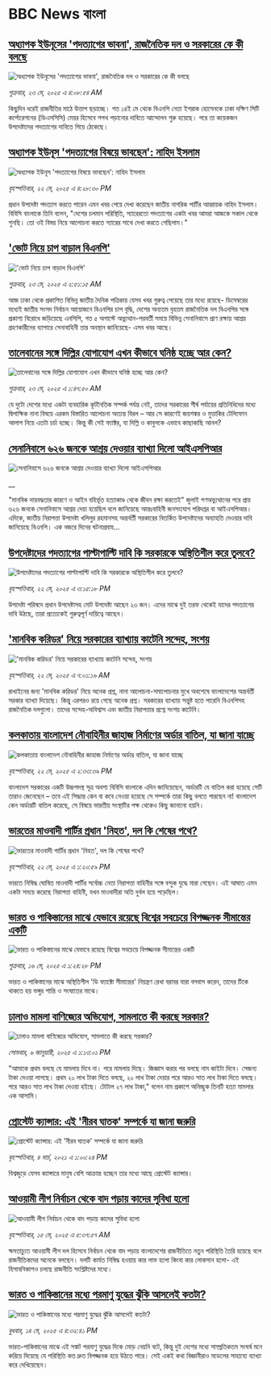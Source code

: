 # BBC News বাংলা## [অধ্যাপক ইউনূসের 'পদত্যাগের ভাবনা', রাজনৈতিক দল ও সরকারের কে কী বলছে](https://www.bbc.com/bengali/articles/cwy3q22xegpo?at_campaign=githubrss)![অধ্যাপক ইউনূসের 'পদত্যাগের ভাবনা', রাজনৈতিক দল ও সরকারের কে কী বলছে](https://ichef.bbci.co.uk/ace/standard/240/cpsprodpb/283f/live/7423a0d0-3787-11f0-a9e3-b312d1b9f6a0.jpg)_শুক্রবার, ২৩ মে, ২০২৫ এ ৪:০৮:৫৪ AM_কিছুদিন ধরেই রাজনীতির মাঠে উত্তাপ ছড়াচ্ছে। গত ১৪ই মে থেকে বিএনপি নেতা ইশরাক হোসেনকে ঢাকা দক্ষিণ সিটি কর্পোরেশনের (ডিএসসিসি) মেয়র হিসেবে শপথ পড়ানোর দাবিতে  আন্দোলন শুরু হয়েছে। পরে তা কয়েকজন উপদেষ্টাদের পদত্যাগের দাবিতে গিয়ে ঠেকেছে।## [অধ্যাপক ইউনূস 'পদত্যাগের বিষয়ে ভাবছেন': নাহিদ ইসলাম](https://www.bbc.com/bengali/articles/c3rp9v1envyo?at_campaign=githubrss)![অধ্যাপক ইউনূস 'পদত্যাগের বিষয়ে ভাবছেন': নাহিদ ইসলাম](https://ichef.bbci.co.uk/ace/standard/240/cpsprodpb/54a4/live/15880d30-3729-11f0-8947-7d6241f9fce9.jpg)_বৃহস্পতিবার, ২২ মে, ২০২৫ এ ৪:২৮:৩০ PM_প্রধান উপদেষ্টা পদত্যাগ করতে পারেন এমন খবর পেয়ে দেখা করেছেন জাতীয় নাগরিক পার্টির আহ্বায়ক নাহিদ  ইসলাম। বিবিসি বাংলাকে তিনি বলেন, "দেশের চলমান পরিস্থিতি, স্যারেরতো পদত্যাগের একটা খবর আমরা আজকে সকাল থেকে শুনছি। তো ওই বিষয় নিয়ে আলোচনা করতে স্যারের সাথে দেখা করতে গেছিলাম।"## ['ভোট নিয়ে চাপ বাড়াল বিএনপি'](https://www.bbc.com/bengali/articles/cdedzp027lpo?at_campaign=githubrss)!['ভোট নিয়ে চাপ বাড়াল বিএনপি'](https://ichef.bbci.co.uk/ace/standard/240/cpsprodpb/b2c4/live/9c67ada0-377f-11f0-ba79-4f58045e63e1.jpg)_শুক্রবার, ২৩ মে, ২০২৫ এ ২:৫১:১৫ AM_আজ ঢাকা থেকে প্রকাশিত বিভিন্ন জাতীয় দৈনিক পত্রিকায় যেসব খবর গুরুত্ব পেয়েছে তার মধ্যে রয়েছে- ডিসেম্বরের মধ্যেই জাতীয় সংসদ নির্বাচন আয়োজনে বিএনপির চাপ বৃদ্ধি, দেশের অন্যতম বৃহত্তম রাজনৈতিক দল বিএনপির সঙ্গে প্রকাশ্য বিরোধে জড়িয়েছে এনসিপি, গত ৫ অগাস্টে অভ্যুত্থান-পরবর্তী সময়ে বিভিন্ন সেনানিবাসে প্রাণ রক্ষায় আশ্রয় গ্রহণকারীদের ব্যাপারে সেনাবাহিনী তার অবস্থান জানিয়েছে- এসব খবর আছে।## [তালেবানের সঙ্গে দিল্লির যোগাযোগ এখন কীভাবে ঘনিষ্ঠ হচ্ছে আর কেন?](https://www.bbc.com/bengali/articles/clyrr5867p0o?at_campaign=githubrss)![তালেবানের সঙ্গে দিল্লির যোগাযোগ এখন কীভাবে ঘনিষ্ঠ হচ্ছে আর কেন?](https://ichef.bbci.co.uk/ace/standard/240/cpsprodpb/84ed/live/43c8e5f0-377b-11f0-826b-81235261aa95.jpg)_শুক্রবার, ২৩ মে, ২০২৫ এ ১:৪৭:৫০ AM_যে দুটো দেশের মধ্যে একটা ব্যবহারিক কূটনৈতিক সম্পর্ক পর্যন্ত নেই, তাদের সরকারের শীর্ষ পর্যায়ের প্রতিনিধিদের মধ্যে দ্বিপাক্ষিক নানা বিষয়ে এরকম বিস্তারিত আলোচনা অত্যন্ত বিরল – আর সে কারণেই জয়শঙ্কর ও মুত্তাকির টেলিফোন আলাপ নিয়ে এতটা চর্চা হচ্ছে। কিন্তু কী সেই ফ্যাক্টর, যা দিল্লি ও কাবুলকে এভাবে কাছাকাছি আনল?## [সেনানিবাসে ৬২৬ জনকে আশ্রয় দেওয়ার ব্যাখ্যা দিলো আইএসপিআর](https://www.bbc.co.uk/bengali/live/clynlerqglqt?at_campaign=githubrss)![সেনানিবাসে ৬২৬ জনকে আশ্রয় দেওয়ার ব্যাখ্যা দিলো আইএসপিআর](https://ichef.bbci.co.uk/ace/standard/240/cpsprodpb/1b9b/live/0a7a2e70-3731-11f0-8519-3b5a01ebe413.jpg)__"মানবিক দায়বদ্ধতার কারণে ও আইন বহির্ভূত হত্যাকাণ্ড থেকে জীবন রক্ষা করতেই" জুলাই গণঅভ্যুত্থানের পরে প্রায় ৬২৬ জনকে সেনানিবাসে আশ্রয় দেয়া হয়েছিল বলে জানিয়েছে আন্তঃবাহিনী জনসংযোগ পরিদপ্তর বা আইএসপিআর। এদিকে, জাতীয় নিরাপত্তা উপদেষ্টা খলিলুর রহমানসহ অন্তর্বর্তী সরকারের বিতর্কিত উপদেষ্টাদের অব্যাহতি দেওয়ার দাবি জানিয়েছে বিএনপি। এক নজরে দিনের ঘটনাপ্রবাহ...## [উপদেষ্টাদের পদত্যাগের পাল্টাপাল্টি দাবি কি সরকারকে অস্থিতিশীল করে তুলবে?](https://www.bbc.com/bengali/articles/cqxe29p1v3zo?at_campaign=githubrss)![উপদেষ্টাদের পদত্যাগের পাল্টাপাল্টি দাবি কি সরকারকে অস্থিতিশীল করে তুলবে?](https://ichef.bbci.co.uk/ace/standard/240/cpsprodpb/621c/live/989ca7e0-36fb-11f0-96c3-cf669419a2b0.png)_বৃহস্পতিবার, ২২ মে, ২০২৫ এ ৩:১৫:১৮ PM_উপদেষ্টা পরিষদে প্রধান উপদেষ্টাসহ মোট উপদেষ্টা আছেন ২৩ জন। এদের মাঝে দুই তরফ থেকেই যাদের পদত্যাগের দাবি উঠছে, তারা প্রত্যেকেই গুরুত্বপূর্ণ দায়িত্বে আছেন।## ['মানবিক করিডর' নিয়ে সরকারের ব্যাখ্যায় কাটেনি সন্দেহ, সংশয় ](https://www.bbc.com/bengali/articles/c3087314vlzo?at_campaign=githubrss)!['মানবিক করিডর' নিয়ে সরকারের ব্যাখ্যায় কাটেনি সন্দেহ, সংশয় ](https://ichef.bbci.co.uk/ace/standard/240/cpsprodpb/2af0/live/2679d4c0-36e3-11f0-8947-7d6241f9fce9.jpg)_বৃহস্পতিবার, ২২ মে, ২০২৫ এ ৭:০১:১৬ AM_রাখাইনের জন্য 'মানবিক করিডর' নিয়ে অনেক প্রশ্ন, নানা আলোচনা-সমালোচনার মুখে অবশেষে বাংলাদেশের অন্তর্বর্তী সরকার ব্যাখ্যা দিয়েছে। কিন্তু এরপরও রয়ে গেছে অনেক প্রশ্ন। সরকারের ব্যাখ্যায় সন্তুষ্ট হতে পারেনি বিএনপিসহ রাজনৈতিক দলগুলো। তাদের সন্দেহ-অবিশ্বাস এবং জাতীয় নিরাপত্তার প্রশ্নে সংশয় কাটেনি।## [কলকাতায় বাংলাদেশ নৌবাহিনীর জাহাজ নির্মাণের অর্ডার বাতিল, যা জানা যাচ্ছে](https://www.bbc.com/bengali/articles/c2kq1z8wwwlo?at_campaign=githubrss)![কলকাতায় বাংলাদেশ নৌবাহিনীর জাহাজ নির্মাণের অর্ডার বাতিল, যা জানা যাচ্ছে](https://ichef.bbci.co.uk/ace/standard/240/cpsprodpb/a7a8/live/9f1766f0-3714-11f0-8519-3b5a01ebe413.jpg)_বৃহস্পতিবার, ২২ মে, ২০২৫ এ ২:৩৩:৩৯ PM_বাংলাদেশ সরকারের একটি উচ্চপদস্থ সূত্র অবশ্য বিবিসি বাংলাকে এদিন জানিয়েছেন, অর্ডারটি যে বাতিল করা হয়েছে সেটি তারাও জেনেছেন – তবে এই সিদ্ধান্ত কেন বা কবে নেওয়া হয়েছে সে সম্পর্কে তারা কিছু বলতে পারছেন না! বাংলাদেশ কেন অর্ডারটি বাতিল করেছে, সে বিষয়ে ভারতীয় সংস্থাটির পক্ষ থেকেও কিছু জানানো হয়নি।## [ভারতের মাওবাদী পার্টির প্রধান 'নিহত', দল কি শেষের পথে?](https://www.bbc.com/bengali/articles/cn4qljeeqe2o?at_campaign=githubrss)![ভারতের মাওবাদী পার্টির প্রধান 'নিহত', দল কি শেষের পথে?](https://ichef.bbci.co.uk/ace/standard/240/cpsprodpb/4665/live/ef4a1720-3710-11f0-a01b-f91464a33efa.jpg)_বৃহস্পতিবার, ২২ মে, ২০২৫ এ ১:২০:৫৯ PM_ভারতে নিষিদ্ধ ঘোষিত মাওবাদী পার্টির সর্বোচ্চ নেতা নিরাপত্তা বাহিনীর সঙ্গে বন্দুক যুদ্ধে মারা গেছেন। এই আঘাত এমন একটা সময়ে করেছে নিরাপত্তা বাহিনী, যখন মাওবাদীরা অতি দুর্বল হয়ে পড়েছিল।## [ভারত ও পাকিস্তানের মাঝে যেভাবে রয়েছে বিশ্বের সবচেয়ে বিপজ্জনক সীমান্তের একটি](https://www.bbc.com/bengali/articles/c93lq5w5323o?at_campaign=githubrss)![ভারত ও পাকিস্তানের মাঝে যেভাবে রয়েছে বিশ্বের সবচেয়ে বিপজ্জনক সীমান্তের একটি](https://ichef.bbci.co.uk/ace/standard/240/cpsprodpb/ae43/live/cba263e0-3238-11f0-96c3-cf669419a2b0.jpg)_শুক্রবার, ১৬ মে, ২০২৫ এ ১:২৪:২৮ PM_ভারত ও পাকিস্তানের মাঝে অস্থিতিশীল 'ডি ফ্যাক্টো সীমান্তের' নিয়ন্ত্রণ রেখা বরাবর যারা বসবাস করেন, তাদের টিকে থাকতে হয় ভঙ্গুর শান্তি ও সংঘাতের মাঝে।## [ঢালাও মামলা বাণিজ্যের অভিযোগ, সামলাতে কী করছে সরকার?](https://www.bbc.com/bengali/articles/cz6l552xl72o?at_campaign=githubrss)![ঢালাও মামলা বাণিজ্যের অভিযোগ, সামলাতে কী করছে সরকার?](https://ichef.bbci.co.uk/ace/standard/240/cpsprodpb/46cd/live/53c206f0-cc1c-11ef-94cb-5f844ceb9e30.jpg)_সোমবার, ৬ জানুয়ারী, ২০২৫ এ ১:১৩:০১ PM_"আমাকে প্রথম বলছে যে মামলায় দিবে না। পরে মামলায় দিছে। জিজ্ঞাস করার পর বলছে নাম কাইটা দিবে। সেজন্য টাকা দেওয়া লাগছে। প্রথম ২০ লাখ টাকা দিতে বলছে, ২০ লাখ টাকা দেয়ার পরে আরও সাত লাখ টাকা দিতে বলছে। পরে আরও সাত লাখ টাকা দেওয়া হইছে। টোটাল ২৭ লাখ টাকা," বলেন নাম প্রকাশে অনিচ্ছুক তিনটি হত্যা মামলার এক আসামি।## [প্রোস্টেট ক্যান্সার: এই 'নীরব ঘাতক' সম্পর্কে যা জানা জরুরি](https://www.bbc.com/bengali/news-56278122?at_campaign=githubrss)![প্রোস্টেট ক্যান্সার: এই 'নীরব ঘাতক' সম্পর্কে যা জানা জরুরি](https://ichef.bbci.co.uk/ace/standard/240/cpsprodpb/CC99/production/_117377325_mediaitem117377324.jpg)_বৃহস্পতিবার, ৪ মার্চ, ২০২১ এ ১:০০:২৪ PM_বিশ্বজুড়ে যেসব ক্যান্সারে মানুষ বেশি আক্রান্ত হচ্ছেন তার মধ্যে আছে প্রোস্টেট ক্যান্সার।## [আওয়ামী লীগ নির্বাচন থেকে বাদ পড়ায় কাদের সুবিধা হলো](https://www.bbc.com/bengali/articles/cdxk9181n5go?at_campaign=githubrss)![আওয়ামী লীগ নির্বাচন থেকে বাদ পড়ায় কাদের সুবিধা হলো](https://ichef.bbci.co.uk/ace/standard/240/cpsprodpb/3f78/live/0eccb5a0-3110-11f0-8947-7d6241f9fce9.jpg)_বৃহস্পতিবার, ১৫ মে, ২০২৫ এ ৫:৩৭:৫৭ AM_ক্ষমতাচ্যুত আওয়ামী লীগ দল হিসেবে নির্বাচন থেকে বাদ পড়ায় বাংলাদেশের রাজনীতিতে নতুন পরিস্থিতি তৈরি হয়েছে বলে রাজনীতিকদের অনেকে বলছেন। দলটি কার্যত নিষিদ্ধ হওয়ায় কার লাভ হলো কিংবা কার লোকসান হলো- এই হিসাবনিকাশও চলছে রাজনীতি সংশ্লিষ্টদের মধ্যে।## [ভারত ও পাকিস্তানের মধ্যে পরমাণু যুদ্ধের ঝুঁকি আসলেই কতটা?](https://www.bbc.com/bengali/articles/c2lkdrk84n1o?at_campaign=githubrss)![ভারত ও পাকিস্তানের মধ্যে পরমাণু যুদ্ধের ঝুঁকি আসলেই কতটা?](https://ichef.bbci.co.uk/ace/standard/240/cpsprodpb/a572/live/1928c140-309f-11f0-8947-7d6241f9fce9.jpg)_বুধবার, ১৪ মে, ২০২৫ এ ৪:৩২:৪১ PM_ভারত-পাকিস্তানের মাঝে এই সঙ্কট পরমাণু যুদ্ধের দিকে মোড় নেয়নি বটে, কিন্তু দুই দেশের মধ্যে সাম্প্রতিকতম সংঘর্ষ মনে করিয়ে দিয়েছে যে পরিস্থিতি কত দ্রুত বিপজ্জনক হয়ে উঠতে পারে।
সেই একই কথা বিজ্ঞানীরাও মডেলের সাহায্যে ব্যাখ্যা করে দেখিয়েছেন।